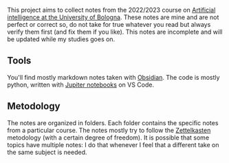 This project aims to collect notes from the 2022/2023 course on [Artificial intelligence at the University of Bologna](https://corsi.unibo.it/2cycle/artificial-intelligence). These notes are mine and are not perfect or correct so, do not take for true whatever you read but always verify them first (and fix them if you like). 
This notes are incomplete and will be updated while my studies goes on.

## Tools
You'll find mostly markdown notes taken with [Obsidian](https://obsidian.md/). The code is mostly python, written with [Jupiter notebooks](https://jupyter.org/) on VS Code.

## Metodology
The notes are organized in folders. Each folder contains the specific notes from a particular course.
The notes mostly try to follow the [Zettelkasten](https://en.wikipedia.org/wiki/Zettelkasten) metodology (with a certain degree of freedom). It is possible that some topics have multiple notes: I do that whenever I feel that a different take on the same subject is needed. 